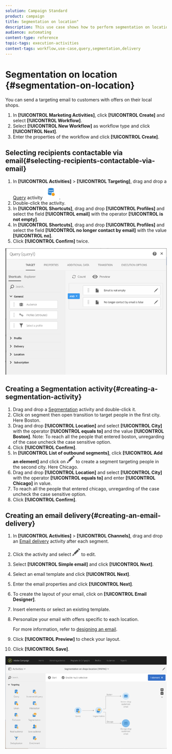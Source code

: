 ```yaml
---
solution: Campaign Standard
product: campaign
title: Segmentation on location"
description: This use case shows how to perform segmentation on location.
audience: automating
content-type: reference
topic-tags: execution-activities
context-tags: workflow,use-case,query,segmentation,delivery 
---
```


# Segmentation on location {#segmentation-on-location}

You can send a targeting email to customers with offers on their local shops.

1. In **[!UICONTROL Marketing Activities]**, click **[!UICONTROL Create]** and select **[!UICONTROL Workflow]**.
1. Select **[!UICONTROL New Workflow]** as workflow type and click **[!UICONTROL Next]**.
1. Enter the properties of the workflow and click **[!UICONTROL Create]**.

## Selecting recipients contactable via email{#selecting-recipients-contactable-via-email}

1. In **[!UICONTROL Activities]** > **[!UICONTROL Targeting]**, drag and drop a [Query](../../automating/using/query.md) activity ![](assets/query.png).
1. Double-click the activity.
1. In **[!UICONTROL Shortcuts]**, drag and drop **[!UICONTROL Profiles]** and select the field **[!UICONTROL email]** with the operator **[!UICONTROL is not empty]**.
1. In **[!UICONTROL Shortcuts]**, drag and drop **[!UICONTROL Profiles]** and select the field **[!UICONTROL no longer contact by email]** with the value **[!UICONTROL no]**.
1. Click **[!UICONTROL Confirm]** twice.

![](assets/wf-complement-query.png)

## Creating a Segmentation activity{#creating-a-segmentation-activity}

1. Drag and drop a [Segmentation](../../automating/using/segmentation.md) activity and double-click it.
1. Click on segment then open transition to target people in the first city. Here Boston.
1. Drag and drop **[!UICONTROL Location]**  and select **[!UICONTROL City]** with the operator **[!UICONTROL equals to]** and the value **[!UICONTROL Boston]**.
Note: To reach all the people that entered boston, unregarding of the case uncheck the case sensitive option.
1. Click **[!UICONTROL Confirm]**.
1. In **[!UICONTROL List of outbound segments]**, click **[!UICONTROL Add an element]** and click on ![](assets/edit_darkgrey-24px.png)  to create a segment targeting people in the second city. Here Chicago.
1. Drag and drop **[!UICONTROL Location]** and select **[!UICONTROL City]** with the operator **[!UICONTROL equals to]** and enter **[!UICONTROL Chicago]** in value.
1. To reach all the people that entered chicago, unregarding of the case uncheck the case sensitive option.
1. Click **[!UICONTROL Confirm]**.

## Creating an email delivery{#creating-an-email-delivery}

1. In **[!UICONTROL Activities]** > **[!UICONTROL Channels]**, drag and drop an [Email delivery](../../automating/using/email-delivery.md) activity after each segment.
1. Click the activity and select ![](assets/edit_darkgrey-24px.png) to edit.
1. Select **[!UICONTROL Simple email]** and click **[!UICONTROL Next]**.
1. Select an email template and click **[!UICONTROL Next]**.
1. Enter the email properties and click **[!UICONTROL Next]**.
1. To create the layout of your email, click on **[!UICONTROL Email Designer]**.
1. Insert elements or select an existing template.
1. Personalize your email with offers specific to each location.

    For more information, refer to [designing an email](../../designing/using/designing-from-scratch.md#designing-an-email-content-from-scratch).

1. Click **[!UICONTROL Preview]** to check your layout.
1. Click **[!UICONTROL Save]**.

![](assets/wf-segmentation-location.png)

